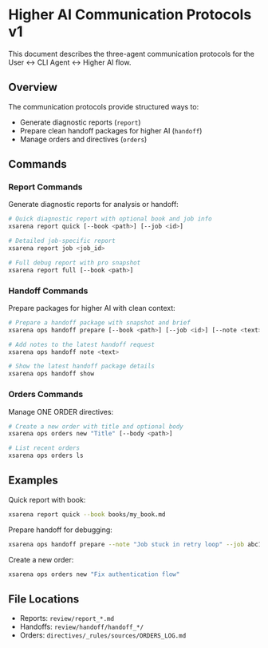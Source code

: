 # Higher AI Communication Protocols v1

This document describes the three-agent communication protocols for the User ↔ CLI Agent ↔ Higher AI flow.

## Overview

The communication protocols provide structured ways to:
- Generate diagnostic reports (`report`)
- Prepare clean handoff packages for higher AI (`handoff`)
- Manage orders and directives (`orders`)

## Commands

### Report Commands

Generate diagnostic reports for analysis or handoff:

```bash
# Quick diagnostic report with optional book and job info
xsarena report quick [--book <path>] [--job <id>]

# Detailed job-specific report
xsarena report job <job_id>

# Full debug report with pro snapshot
xsarena report full [--book <path>]
```

### Handoff Commands

Prepare packages for higher AI with clean context:

```bash
# Prepare a handoff package with snapshot and brief
xsarena ops handoff prepare [--book <path>] [--job <id>] [--note <text>]

# Add notes to the latest handoff request
xsarena ops handoff note <text>

# Show the latest handoff package details
xsarena ops handoff show
```

### Orders Commands

Manage ONE ORDER directives:

```bash
# Create a new order with title and optional body
xsarena ops orders new "Title" [--body <path>]

# List recent orders
xsarena ops orders ls
```

## Examples

Quick report with book:
```bash
xsarena report quick --book books/my_book.md
```

Prepare handoff for debugging:
```bash
xsarena ops handoff prepare --note "Job stuck in retry loop" --job abc123
```

Create a new order:
```bash
xsarena ops orders new "Fix authentication flow"
```

## File Locations

- Reports: `review/report_*.md`
- Handoffs: `review/handoff/handoff_*/`
- Orders: `directives/_rules/sources/ORDERS_LOG.md`
